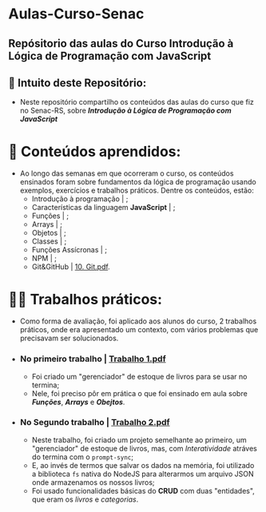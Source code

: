 # Aulas-Curso-Senac
## Repósitorio das aulas do Curso Introdução à Lógica de Programação com JavaScript

## :page_facing_up: Intuito deste Repositório:
- Neste repositório compartilho os conteúdos das aulas do curso que fiz no Senac-RS, sobre __*Introdução à Lógica de Programação com JavaScript*__

# :pencil: Conteúdos aprendidos:
- Ao longo das semanas em que ocorreram o curso, os conteúdos ensinados foram sobre fundamentos da lógica de programação usando exemplos, exercícios e trabalhos práticos. Dentre os conteúdos, estão:
   - Introdução à programação | ;
   - Características da linguagem __JavaScript__ | ;
   - Funções | ;
   - Arrays | ;
   - Objetos | ;
   - Classes | ;
   - Funções Assícronas | ;
   - NPM | ;
   - Git&GitHub | [10. Git.pdf](https://github.com/lucasvalgoi/Aulas-Curso---Senac/files/15183139/10.Git.pdf).
 
# 👨‍💻 Trabalhos práticos:
- Como forma de avaliação, foi aplicado aos alunos do curso, 2 trabalhos práticos, onde era apresentado um contexto, com vários problemas que precisavam ser solucionados.
- ### No primeiro trabalho | [Trabalho 1.pdf](https://github.com/lucasvalgoi/Aulas-Curso---Senac/files/15183158/Trabalho.1.pdf)
   - Foi criado um "gerenciador" de estoque de livros para se usar no termina;
   - Nele, foi preciso pôr em prática o que foi ensinado em aula sobre __*Funções*__, __*Arrays*__ e __*Obejtos*__.

- ### No Segundo trabalho | [Trabalho 2.pdf](https://github.com/lucasvalgoi/Aulas-Curso---Senac/files/15183150/Trabalho.2.pdf)
   - Neste trabalho, foi criado um projeto semelhante ao primeiro, um "gerenciador" de estoque de livros, mas, com _Interatividade_ atráves do termina com o `prompt-sync`;
   - E, ao invés de termos que salvar os dados na memória, foi utilizado a biblioteca `fs` nativa do NodeJS para alterarmos um arquivo JSON onde armazenamos os nossos livros;
   - Foi usado funcionalidades básicas do __CRUD__ com duas "entidades", que eram os *livros* e *categorias*.
